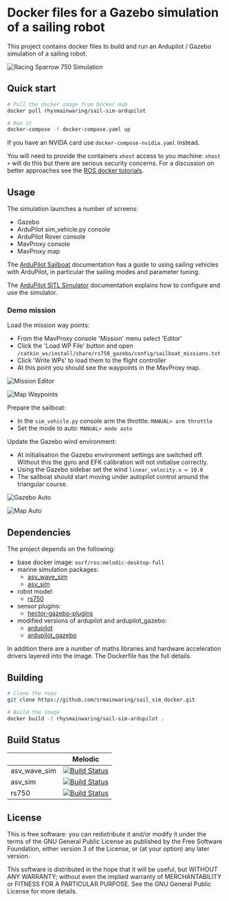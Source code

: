 # Docker files for a Gazebo simulation of a sailing robot

This project contains docker files to build and run an Ardupilot / Gazebo
simulation of a sailing robot.

![Racing Sparrow 750 Simulation](https://github.com/srmainwaring/sail_sim_docker/wiki/images/ocean_waves_rs750_fft.jpg)

## Quick start

```bash
# Pull the docker image from Docker Hub
docker pull rhysmainwaring/sail-sim-ardupilot

# Run it
docker-compose -f docker-compose.yaml up
```

If you have an NVIDA card use `docker-compose-nvidia.yaml` instead.

You will need to provide the containers `xhost` access to you machine:
`xhost +` will do this but there are serious security concerns. For a
discussion on better approaches see the
[ROS docker tutorials](http://wiki.ros.org/docker/Tutorials/GUI).


## Usage

The simulation launches a number of screens:

- Gazebo
- ArduPilot sim_vehicle.py console
- ArduPilot Rover console
- MavProxy console
- MavProxy map

The [ArduPilot Sailboat](https://ardupilot.org/rover/docs/sailboat-home.html) documentation has a guide to
using sailing vehicles with ArduPilot, in particular the sailing modes and parameter tuning.

The [ArduPilot SITL Simulator](https://ardupilot.org/dev/docs/sitl-simulator-software-in-the-loop.html)
documentation explains how to configure and use the simulator.

### Demo mission

Load the mission way points:

- From the MavProxy console 'Mission' menu select 'Editor'
- Click the 'Load WP File' button and open `/catkin_ws/install/share/rs750_gazebo/config/sailboat_missions.txt`
- Click 'Write WPs' to load them to the flight controller
- At this point you should see the waypoints in the MavProxy map.

![Mission Editor](https://github.com/srmainwaring/sail_sim_docker/wiki/images/mission_editor.jpg)

![Map Waypoints](https://github.com/srmainwaring/sail_sim_docker/wiki/images/map_waypoints.jpg)


Prepare the sailboat:

- In the `sim_vehicle.py` console arm the throttle: `MANUAL> arm throttle`
- Set the mode to auto: `MANUAL> mode auto`

Update the Gazebo wind environment:

- At initialisation the Gazebo environment settings are switched off. Without this the gyro and EFK calibration will not initialise correctly.
- Using the Gazebo sidebar set the wind `linear_velocity.x = 10.0`
- The sailboat should start moving under autopilot control around the triangular course.

![Gazebo Auto](https://github.com/srmainwaring/sail_sim_docker/wiki/images/gazebo_mip.jpg)

![Map Auto](https://github.com/srmainwaring/sail_sim_docker/wiki/images/map_mip.jpg)


## Dependencies

The project depends on the following:

- base docker image: `osrf/ros:melodic-desktop-full`
- marine simulation packages:
  - [asv_wave_sim](https://github.com/srmainwaring/asv_wave_sim.git)
  - [asv_sim](https://github.com/srmainwaring/asv_sim.git)
- robot model:
  - [rs750](https://github.com/srmainwaring/rs750.git)
- sensor plugins:
  - [hector-gazebo-plugins](http://wiki.ros.org/hector_gazebo_plugins)
- modified versions of ardupilot and ardupilot_gazebo:
  - [ardupilot](https://github.com/srmainwaring/ardupilot)
  - [ardupilot_gazebo](https://github.com/srmainwaring/ardupilot_gazebo)

In addition there are a number of maths libraries and hardware acceleration drivers layered into the image. The Dockerfile has the full details.

## Building

```bash
# Clone the repo
git clone https://github.com/srmainwaring/sail_sim_docker.git

# Build the image
docker build -t rhysmainwaring/sail-sim-ardupilot .
```

## Build Status

|    | Melodic |
|--- |--- |
| asv_wave_sim | [![Build Status](https://travis-ci.org/srmainwaring/asv_wave_sim.svg?branch=feature%2Ffft_waves)](https://travis-ci.org/srmainwaring/asv_wave_sim) |
| asv_sim | [![Build Status](https://travis-ci.org/srmainwaring/asv_sim.svg?branch=feature%2Fwrsc-devel)](https://travis-ci.org/srmainwaring/asv_sim) |
| rs750 | [![Build Status](https://travis-ci.org/srmainwaring/rs750.svg?branch=feature%2Fwrsc-devel)](https://travis-ci.org/srmainwaring/rs750) |


## License
This is free software: you can redistribute it and/or modify it under the terms of the GNU General Public License as published by the Free Software Foundation, either version 3 of the License, or (at your option) any later version.

This software is distributed in the hope that it will be useful, but WITHOUT ANY WARRANTY; without even the implied warranty of MERCHANTABILITY or FITNESS FOR A PARTICULAR PURPOSE. See the GNU General Public License for more details.
